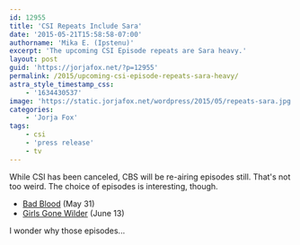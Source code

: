 ```yaml
---
id: 12955
title: 'CSI Repeats Include Sara'
date: '2015-05-21T15:58:58-07:00'
authorname: 'Mika E. (Ipstenu)'
excerpt: 'The upcoming CSI Episode repeats are Sara heavy.'
layout: post
guid: 'https://jorjafox.net/?p=12955'
permalink: /2015/upcoming-csi-episode-repeats-sara-heavy/
astra_style_timestamp_css:
    - '1634430537'
image: 'https://static.jorjafox.net/wordpress/2015/05/repeats-sara.jpg'
categories:
    - 'Jorja Fox'
tags:
    - csi
    - 'press release'
    - tv
---
```


While CSI has been canceled, CBS will be re-airing episodes still. That's not too weird. The choice of episodes is interesting, though.

* <a href="http://www.cbspressexpress.com/cbs-entertainment/releases/view?id=42729">Bad Blood</a> (May 31)
* <a href="http://www.cbspressexpress.com/cbs-entertainment/releases/view?id=42722">Girls Gone Wilder</a> (June 13)

I wonder why those episodes...
